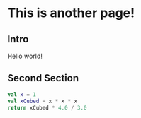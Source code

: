 # This is another page!

## Intro
Hello world!

## Second Section
```kotlin
val x = 1
val xCubed = x * x * x
return xCubed * 4.0 / 3.0
```

